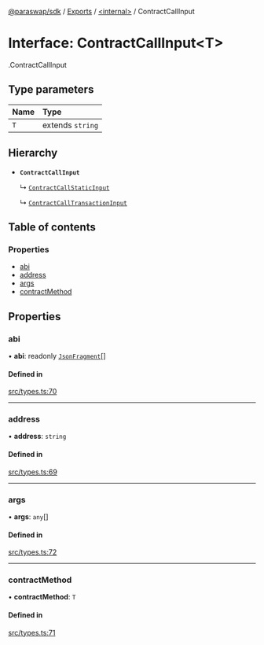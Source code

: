[@paraswap/sdk](../README.md) / [Exports](../modules.md) / [<internal\>](../modules/internal_.md) / ContractCallInput

# Interface: ContractCallInput<T\>

[<internal>](../modules/internal_.md).ContractCallInput

## Type parameters

| Name | Type |
| :------ | :------ |
| `T` | extends `string` |

## Hierarchy

- **`ContractCallInput`**

  ↳ [`ContractCallStaticInput`](internal_.ContractCallStaticInput.md)

  ↳ [`ContractCallTransactionInput`](internal_.ContractCallTransactionInput.md)

## Table of contents

### Properties

- [abi](internal_.ContractCallInput.md#abi)
- [address](internal_.ContractCallInput.md#address)
- [args](internal_.ContractCallInput.md#args)
- [contractMethod](internal_.ContractCallInput.md#contractmethod)

## Properties

### abi

• **abi**: readonly [`JsonFragment`](internal_.JsonFragment.md)[]

#### Defined in

[src/types.ts:70](https://github.com/paraswap/paraswap-sdk/blob/feat/1159-add-take-surplus-param/src/types.ts#L70)

___

### address

• **address**: `string`

#### Defined in

[src/types.ts:69](https://github.com/paraswap/paraswap-sdk/blob/feat/1159-add-take-surplus-param/src/types.ts#L69)

___

### args

• **args**: `any`[]

#### Defined in

[src/types.ts:72](https://github.com/paraswap/paraswap-sdk/blob/feat/1159-add-take-surplus-param/src/types.ts#L72)

___

### contractMethod

• **contractMethod**: `T`

#### Defined in

[src/types.ts:71](https://github.com/paraswap/paraswap-sdk/blob/feat/1159-add-take-surplus-param/src/types.ts#L71)
